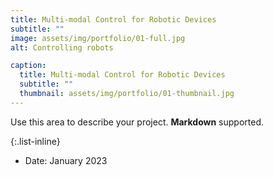 ```yaml
---
title: Multi-modal Control for Robotic Devices
subtitle: ""
image: assets/img/portfolio/01-full.jpg
alt: Controlling robots

caption:
  title: Multi-modal Control for Robotic Devices
  subtitle: ""
  thumbnail: assets/img/portfolio/01-thumbnail.jpg
---
```

Use this area to describe your project. **Markdown** supported.

{:.list-inline}
- Date: January 2023

